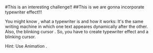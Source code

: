 #This is an interesting challenge!!
  ##This is we are gonna incorporate typewriter effect!!!

You might know , what a typewriter is and how it works: It's the same writing machine in which one text appeares dynamically after the other. 
Also, the blinking cursor .
So, you have to create typewriter effect and a blinking cursor.

Hint: Use Animation .
